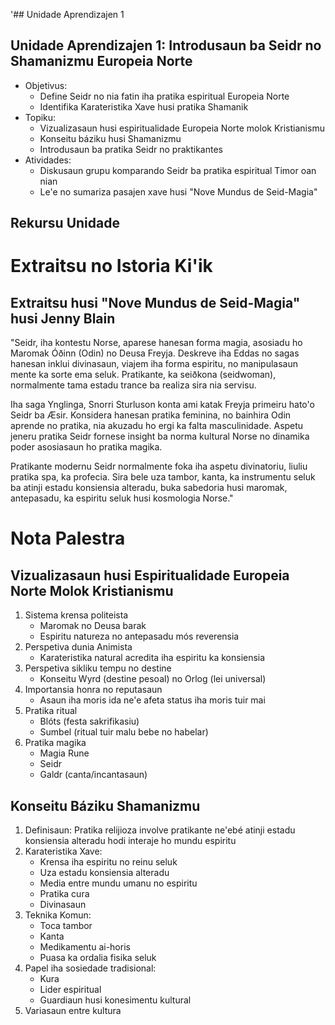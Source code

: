 '## Unidade Aprendizajen 1

## Unidade Aprendizajen 1: Introdusaun ba Seidr no Shamanizmu Europeia Norte
- Objetivus:
  * Define Seidr no nia fatin iha pratika espiritual Europeia Norte
  * Identifika Karateristika Xave husi pratika Shamanik
- Topiku:
  * Vizualizasaun husi espiritualidade Europeia Norte molok Kristianismu
  * Konseitu báziku husi Shamanizmu
  * Introdusaun ba pratika Seidr no praktikantes
- Atividades:
  * Diskusaun grupu komparando Seidr ba pratika espiritual Timor oan nian
  * Le'e no sumariza pasajen xave husi "Nove Mundus de Seid-Magia"

## Rekursu Unidade

# Extraitsu no Istoria Ki'ik

## Extraitsu husi "Nove Mundus de Seid-Magia" husi Jenny Blain

"Seidr, iha kontestu Norse, aparese hanesan forma magia, asosiadu ho Maromak Óðinn (Odin) no Deusa Freyja. Deskreve iha Eddas no sagas hanesan inklui divinasaun, viajem iha forma espiritu, no manipulasaun mente ka sorte ema seluk. Pratikante, ka seiðkona (seidwoman), normalmente tama estadu trance ba realiza sira nia servisu.

Iha saga Ynglinga, Snorri Sturluson konta ami katak Freyja primeiru hato'o Seidr ba Æsir. Konsidera hanesan pratika feminina, no bainhira Odin aprende no pratika, nia akuzadu ho ergi ka falta masculinidade. Aspetu jeneru pratika Seidr fornese insight ba norma kultural Norse no dinamika poder asosiasaun ho pratika magika.

Pratikante modernu Seidr normalmente foka iha aspetu divinatoriu, liuliu pratika spa, ka profecia. Sira bele uza tambor, kanta, ka instrumentu seluk ba atinji estadu konsiensia alteradu, buka sabedoria husi maromak, antepasadu, ka espiritu seluk husi kosmologia Norse."

# Nota Palestra

## Vizualizasaun husi Espiritualidade Europeia Norte Molok Kristianismu

1. Sistema krensa politeista
   - Maromak no Deusa barak
   - Espiritu natureza no antepasadu mós reverensia
2. Perspetiva dunia Animista
   - Karateristika natural acredita iha espiritu ka konsiensia
3. Perspetiva sikliku tempu no destine
   - Konseitu Wyrd (destine pesoal) no Orlog (lei universal)
4. Importansia honra no reputasaun
   - Asaun iha moris ida ne'e afeta status iha moris tuir mai
5. Pratika ritual
   - Blóts (festa sakrifikasiu)
   - Sumbel (ritual tuir malu bebe no habelar)
6. Pratika magika
   - Magia Rune
   - Seidr
   - Galdr (canta/incantasaun)

## Konseitu Báziku Shamanizmu

1. Definisaun: Pratika relijioza involve pratikante ne'ebé atinji estadu konsiensia alteradu hodi interaje ho mundu espiritu
2. Karateristika Xave:
   - Krensa iha espiritu no reinu seluk
   - Uza estadu konsiensia alteradu
   - Media entre mundu umanu no espiritu
   - Pratika cura
   - Divinasaun
3. Teknika Komun:
   - Toca tambor
   - Kanta 
   - Medikamentu ai-horis
   - Puasa ka ordalia fisika seluk
4. Papel iha sosiedade tradisional:
   - Kura
   - Lider espiritual
   - Guardiaun husi konesimentu kultural
5. Variasaun entre kultura